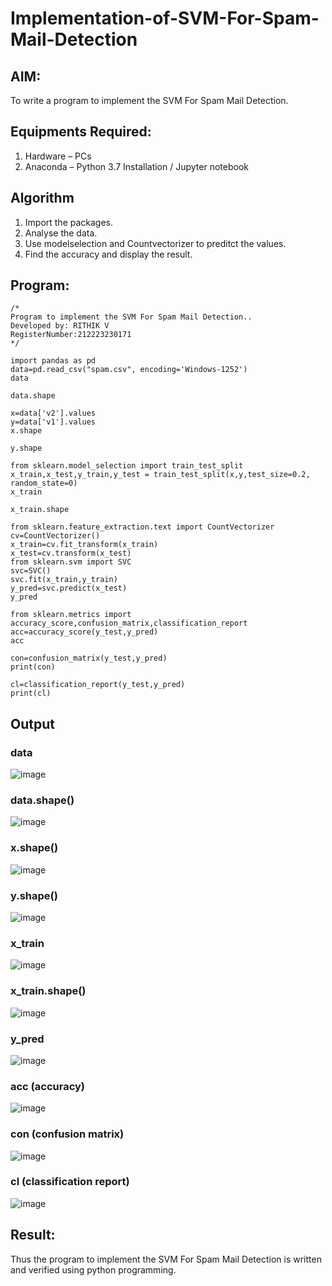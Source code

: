# Implementation-of-SVM-For-Spam-Mail-Detection

## AIM:
To write a program to implement the SVM For Spam Mail Detection.

## Equipments Required:
1. Hardware – PCs
2. Anaconda – Python 3.7 Installation / Jupyter notebook

## Algorithm
1. Import the packages.
2. Analyse the data.
3. Use modelselection and Countvectorizer to preditct the values.
4. Find the accuracy and display the result.
## Program:
```
/*
Program to implement the SVM For Spam Mail Detection..
Developed by: RITHIK V
RegisterNumber:212223230171  
*/

import pandas as pd
data=pd.read_csv("spam.csv", encoding='Windows-1252')
data

data.shape

x=data['v2'].values
y=data['v1'].values
x.shape

y.shape

from sklearn.model_selection import train_test_split
x_train,x_test,y_train,y_test = train_test_split(x,y,test_size=0.2, random_state=0)
x_train

x_train.shape

from sklearn.feature_extraction.text import CountVectorizer
cv=CountVectorizer()
x_train=cv.fit_transform(x_train)
x_test=cv.transform(x_test)
from sklearn.svm import SVC
svc=SVC()
svc.fit(x_train,y_train)
y_pred=svc.predict(x_test)
y_pred

from sklearn.metrics import accuracy_score,confusion_matrix,classification_report
acc=accuracy_score(y_test,y_pred)
acc

con=confusion_matrix(y_test,y_pred)
print(con)

cl=classification_report(y_test,y_pred)
print(cl)
```



## Output

### data
![image](https://github.com/user-attachments/assets/f82ca49d-d5aa-4373-8b91-35d0e11c50eb)

### data.shape()
![image](https://github.com/user-attachments/assets/dde5ad86-af9a-4342-a5df-ba4533138ea1)

### x.shape()
![image](https://github.com/user-attachments/assets/970c307f-910f-4f97-af72-598528d4fe65)
### y.shape()
![image](https://github.com/user-attachments/assets/8dccaf8b-f13e-48b9-97d0-7f49508da9ac)
### x_train
![image](https://github.com/user-attachments/assets/7b3d22dc-4289-4eb5-8614-d15e80930218)
### x_train.shape()
![image](https://github.com/user-attachments/assets/18105c0f-6620-4e79-a241-74c0c8ad129c)
### y_pred
![image](https://github.com/user-attachments/assets/9faac5cf-92dc-4796-989e-ab09109eda9e)
### acc (accuracy)
![image](https://github.com/user-attachments/assets/26bdd6ed-3c7e-4861-b52a-a5489c1302d7)
### con (confusion matrix)
![image](https://github.com/user-attachments/assets/bc7d87f8-2d4e-44c6-b432-ba485c265491)

### cl (classification report)
![image](https://github.com/user-attachments/assets/f0625d7f-001e-4061-8307-f31ae4a13740)

## Result:
Thus the program to implement the SVM For Spam Mail Detection is written and verified using python programming.
